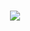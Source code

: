 <h1 align="center">
  <a href="https://git.io/typing-svg">
    <img src="https://readme-typing-svg.herokuapp.com/?lines=Hello,+There!+👋;This+is+Sanidhya....;Nice+to+see+you!&center=true&size=30">
  </a>
</h1>
